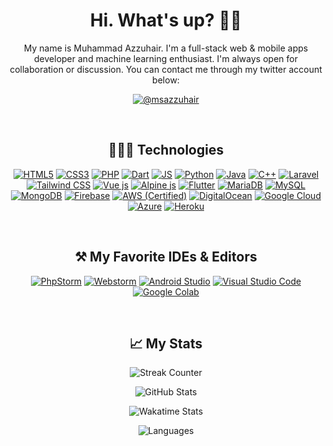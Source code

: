 <h1 align="center">Hi. What's up? 👋🏻</h1>

<p align="center">My name is Muhammad Azzuhair. I'm a full-stack web & mobile apps developer and machine learning enthusiast. I'm always open for collaboration or discussion. You can contact me through my twitter account below:</p>

<p align="center"><a href="https://twitter.com/msazzuhair"><img src="https://img.shields.io/badge/msazzuhair-%231DA1F2.svg?style=for-the-badge&logo=Twitter&logoColor=white" alt="@msazzuhair"></a></p>
<br>

<h2 align="center">👨🏻‍💻 Technologies</h2>
<p align="center">
<a href="https://html.spec.whatwg.org/multipage/"><img src="https://img.shields.io/badge/HTML5-E34F26?style=for-the-badge&amp;logo=html5&amp;logoColor=white" alt="HTML5"></a>
<a href="https://www.w3.org/Style/CSS/specs.en.html"><img src="https://img.shields.io/badge/CSS3-1572B6?style=for-the-badge&amp;logo=css3&amp;logoColor=white" alt="CSS3"></a>
<a href="https://www.php.net/"><img src="https://img.shields.io/badge/PHP-777BB4?style=for-the-badge&amp;logo=php&amp;logoColor=white" alt="PHP"></a>
<a href="https://dart.dev/"><img src="https://img.shields.io/badge/Dart-0175C2?style=for-the-badge&amp;logo=dart&amp;logoColor=white" alt="Dart"></a>
<a href="https://standardjs.com/"><img src="https://img.shields.io/badge/JavaScript-323330?style=for-the-badge&amp;logo=javascript&amp;logoColor=white" alt="JS"></a>
<a href="https://www.python.org/"><img src="https://img.shields.io/badge/Python-3776AB?style=for-the-badge&amp;logo=python&amp;logoColor=white" alt="Python"></a>
<a href="https://openjdk.java.net/"><img src="https://img.shields.io/badge/Java-ED8B00?style=for-the-badge&amp;logo=openjdk&amp;logoColor=white" alt="Java"></a>
<a href="https://gcc.gnu.org/"><img src="https://img.shields.io/badge/C%2B%2B-00599C?style=for-the-badge&amp;logo=c%2B%2B&amp;logoColor=white" alt="C++"></a>
<a href="https://laravel.com/"><img src="https://img.shields.io/badge/Laravel-FF2D20?style=for-the-badge&amp;logo=laravel&amp;logoColor=white" alt="Laravel"></a>
<a href="https://tailwindcss.com/"><img src="https://img.shields.io/badge/Tailwind_CSS-38B2AC?style=for-the-badge&amp;logo=tailwind-css&amp;logoColor=white" alt="Tailwind CSS"></a>
<a href="https://vuejs.org/"><img src="https://img.shields.io/badge/Vue.js-35495E?style=for-the-badge&amp;logo=vuedotjs&amp;logoColor=white" alt="Vue js"></a>
<a href="https://alpinejs.dev/"><img src="https://img.shields.io/badge/AlpineJS-8BC0D0?style=for-the-badge&amp;logo=alpine.js&amp;logoColor=black" alt="Alpine js"></a>
<a href="https://flutter.dev/"><img src="https://img.shields.io/badge/Flutter-02569B?style=for-the-badge&amp;logo=flutter&amp;logoColor=white" alt="Flutter"></a>
<a href="https://mariadb.org/"><img src="https://img.shields.io/badge/MariaDB-003545?style=for-the-badge&amp;logo=mariadb&amp;logoColor=white" alt="MariaDB"></a>
<a href="https://www.mysql.com/"><img src="https://img.shields.io/badge/MySQL-00000F?style=for-the-badge&amp;logo=mysql&amp;logoColor=white" alt="MySQL"></a>
<a href="https://mongodb.com"><img src="https://img.shields.io/badge/MongoDB-4EA94B?style=for-the-badge&amp;logo=mongodb&amp;logoColor=white" alt="MongoDB"></a>
<a href="https://firebase.google.com"><img src="https://img.shields.io/badge/Firebase-039BE5?style=for-the-badge&amp;logo=Firebase&amp;logoColor=white" alt="Firebase"></a>
<a href="https://aws.amazon.com/"><img src="https://img.shields.io/badge/Amazon_AWS-232F3E?style=for-the-badge&amp;logo=amazon-aws&amp;logoColor=white" alt="AWS (Certified)"></a>
<a href="https://www.digitalocean.com/"><img src="https://img.shields.io/badge/Digital_Ocean-0080FF?style=for-the-badge&amp;logo=DigitalOcean&amp;logoColor=white" alt="DigitalOcean"></a>
<a href="https://cloud.google.com/"><img src="https://img.shields.io/badge/Google_Cloud-4285F4?style=for-the-badge&amp;logo=google-cloud&amp;logoColor=white" alt="Google Cloud"></a>
<a href="https://azure.microsoft.com/en-us/"><img src="https://img.shields.io/badge/microsoft%20azure-0089D6?style=for-the-badge&amp;logo=microsoft-azure&amp;logoColor=white" alt="Azure"></a>
<a href="https://www.heroku.com/"><img src="https://img.shields.io/badge/Heroku-430098?style=for-the-badge&amp;logo=heroku&amp;logoColor=white" alt="Heroku"></a>
</p>

<br>

<h2 align="center">⚒️ My Favorite IDEs & Editors</h2>
<p align="center">
<a href="https://www.jetbrains.com/phpstorm/"><img src="https://img.shields.io/badge/phpstorm-9932cc?style=for-the-badge&amp;logo=phpstorm&amp;logoColor=white" alt="PhpStorm"></a>
<a href="https://www.jetbrains.com/webstorm/"><img src="https://img.shields.io/badge/webstorm-1a87d8?style=for-the-badge&amp;logo=webstorm&amp;logoColor=white" alt="Webstorm"></a>
<a href="https://developer.android.com/studio"><img src="https://img.shields.io/badge/Android_Studio-22BA67?style=for-the-badge&amp;logo=android-studio&amp;logoColor=white" alt="Android Studio"></a>
<a href="https://code.visualstudio.com/"><img src="https://img.shields.io/badge/Visual_Studio_Code-0078D4?style=for-the-badge&amp;logo=visual%20studio%20code&amp;logoColor=white" alt="Visual Studio Code"></a>
<a href="https://research.google.com/colaboratory/"><img src="https://img.shields.io/badge/Colab-F9AB00?style=for-the-badge&amp;logo=googlecolab&amp;color=525252" alt="Google Colab"></a>
</p>

<br>

<h2 align="center">📈 My Stats</h2>

<p align="center" width="50"><img src="https://github-readme-streak-stats.herokuapp.com/?user=msazzuhair&theme=tokyonight&hide_border=true" alt="Streak Counter"></p>

<p align="center">
<img src="https://github-readme-stats-msazzuhair.vercel.app/api?username=msazzuhair&amp;count_private=true&amp;include_all_commits=true&amp;theme=tokyonight&amp;show_icons=true&amp;hide_border=true&amp;hide_title=true" alt="GitHub Stats">
</p>
<p align="center">
<img src="https://github-readme-stats-msazzuhair.vercel.app/api/wakatime?username=msazzuhair&amp;theme=tokyonight&amp;langs_count=5&amp;hide_border=true" alt="Wakatime Stats">
</p>
<p align="center">
<img src="https://github-readme-stats-msazzuhair.vercel.app/api/top-langs?theme=tokyonight&amp;username=msazzuhair&amp;hide=html,blade,css&amp;layout=compact&amp;hide_border=true" alt="Languages">
</p>
